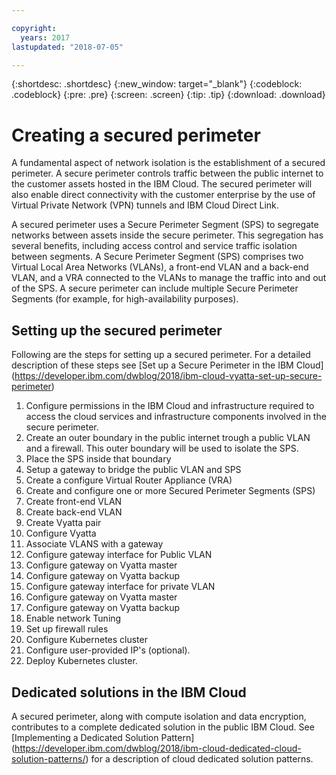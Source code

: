 ```yaml
---

copyright:
  years: 2017
lastupdated: "2018-07-05"

---
```


{:shortdesc: .shortdesc}
{:new_window: target="_blank"}
{:codeblock: .codeblock}
{:pre: .pre}
{:screen: .screen}
{:tip: .tip}
{:download: .download}

# Creating a secured perimeter
A fundamental aspect of network isolation is the establishment of a secured perimeter.  A secure perimeter controls traffic between the public internet to the customer assets hosted in the IBM Cloud.  The secured perimeter will also enable direct connectivity with the customer enterprise by the use of Virtual Private Network (VPN) tunnels and IBM Cloud Direct Link.

A secured perimeter uses a Secure Perimeter Segment (SPS) to segregate networks between assets inside the secure perimeter. This segregation has several benefits, including access control and service traffic isolation between segments. A Secure Perimeter Segment (SPS) comprises two Virtual Local Area Networks (VLANs), a front-end VLAN and a back-end VLAN, and a VRA connected to the VLANs to manage the traffic into and out of the SPS. A secure perimeter can include multiple Secure Perimeter Segments (for example, for high-availability purposes).

## Setting up the secured perimeter

Following are the steps for setting up a secured perimeter.  For a detailed description of these steps see [Set up a Secure Perimeter in the IBM Cloud] (https://developer.ibm.com/dwblog/2018/ibm-cloud-vyatta-set-up-secure-perimeter)
1) Configure permissions in the IBM Cloud and infrastructure required to access the cloud services and infrastructure components involved in the secure perimeter.
1) Create an outer boundary in the public internet trough a public VLAN and a firewall. This outer boundary will be used to isolate the SPS.
2) Place the SPS inside that boundary
3) Setup a gateway to bridge the public VLAN and SPS
4) Create a configure Virtual Router Appliance (VRA)
5) Create and configure one or more Secured Perimeter Segments (SPS)
6) Create front-end VLAN
7) Create back-end VLAN
8) Create Vyatta pair
9) Configure Vyatta
10) Associate VLANS with a gateway
11) Configure gateway interface for Public VLAN
12) Configure gateway on Vyatta master
13) Configure gateway on Vyatta backup
14) Configure gateway interface for private VLAN
15) Configure gateway on Vyatta master
16) Configure gateway on Vyatta backup
17) Enable network Tuning
18) Set up firewall rules
19) Configure Kubernetes cluster
20) Configure user-provided IP's (optional).
21) Deploy Kubernetes cluster.

## Dedicated solutions in the IBM Cloud
A secured perimeter, along with compute isolation and data encryption, contributes to a complete dedicated solution in the public IBM Cloud.  See [Implementing a Dedicated Solution Pattern] (https://developer.ibm.com/dwblog/2018/ibm-cloud-dedicated-cloud-solution-patterns/) for a description of cloud dedicated solution patterns.
